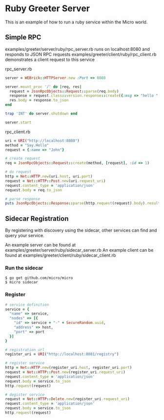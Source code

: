 # Ruby Greeter Server

This is an example of how to run a ruby service within the Micro world.

## Simple RPC

examples/greeter/server/ruby/rpc_server.rb runs on localhost:8080 and responds to JSON RPC requests
examples/greeter/client/ruby/rpc_client.rb demonstrates a client request to this service

rpc_server.rb
```ruby
server = WEBrick::HTTPServer.new :Port => 8080

server.mount_proc '/' do |req, res|
  request = JsonRpcObjects::Request::parse(req.body)
  response = request.class::version.response::create({:msg => "hello " + request.params[0]["name"]})
  res.body = response.to_json
end

trap 'INT' do server.shutdown end

server.start
```

rpc_client.rb
```ruby
uri = URI("http://localhost:8080")
method = "Say.Hello"
request = {:name => "John"}

# create request
req = JsonRpcObjects::Request::create(method, [request], :id => 1)

# do request
http = Net::HTTP.new(uri.host, uri.port)
request = Net::HTTP::Post.new(uri.request_uri)
request.content_type = 'application/json'
request.body = req.to_json

# parse response
puts JsonRpcObjects::Response::parse(http.request(request).body).result["msg"]
```

## Sidecar Registration

By registering with discovery using the sidecar, other services can find and query your service.

An example server can be found at examples/greeter/server/ruby/sidecar_server.rb
An example client can be found at examples/greeter/client/ruby/sidecar_client.rb 

### Run the sidecar
```shell
$ go get github.com/micro/micro
$ micro sidecar
```

### Register
```ruby
# service definition
service = {
  "name" => service,
  "nodes" => [{
    "id" => service + "-" + SecureRandom.uuid,
    "address" => host,
    "port" => port
  }]
}

# registration url
register_uri = URI("http://localhost:8081/registry")

# register service
http = Net::HTTP.new(register_uri.host, register_uri.port)
request = Net::HTTP::Post.new(register_uri.request_uri)
request.content_type = 'application/json'
request.body = service.to_json
http.request(request)

# degister service
request = Net::HTTP::Delete.new(register_uri.request_uri)
request.content_type = 'application/json'
request.body = service.to_json
http.request(request)
```
